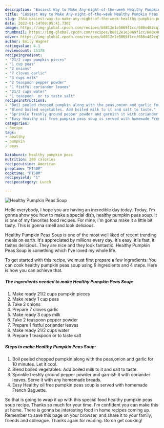 ```yaml
---
description: "Easiest Way to Make Any-night-of-the-week Healthy Pumpkin Peas Soup"
title: "Easiest Way to Make Any-night-of-the-week Healthy Pumpkin Peas Soup"
slug: 2564-easiest-way-to-make-any-night-of-the-week-healthy-pumpkin-peas-soup
date: 2022-01-14T09:05:41.730Z
image: https://img-global.cpcdn.com/recipes/b8812e1e5069f1cc/680x482cq70/healthy-pumpkin-peas-soup-recipe-main-photo.jpg
thumbnail: https://img-global.cpcdn.com/recipes/b8812e1e5069f1cc/680x482cq70/healthy-pumpkin-peas-soup-recipe-main-photo.jpg
cover: https://img-global.cpcdn.com/recipes/b8812e1e5069f1cc/680x482cq70/healthy-pumpkin-peas-soup-recipe-main-photo.jpg
author: Emily Wagner
ratingvalue: 4.1
reviewcount: 15178
recipeingredient:
- "21/2 cups pumpkin pieces"
- "1 cup peas"
- "2 onions"
- "7 cloves garlic"
- "3 cups milk"
- "2 teaspoon pepper powder"
- "1 fistful coriander leaves"
- "21/2 cups water"
- "1 teaspoon  or to taste salt"
recipeinstructions:
- "Boil peeled chopped pumpkin along with the peas,onion and garlic for 10 minutes. Let it cool."
- "Blend boiled vegetables. Add boiled milk to it and salt to taste."
- "Sprinkle freshly ground pepper powder and garnish it with coriander leaves. Serve it with any homemade breads."
- "Easy Healthy oil free pumpkin peas soup is served with homemade French Baguette."
categories:
- Recipe
tags:
- healthy
- pumpkin
- peas

katakunci: healthy pumpkin peas 
nutrition: 200 calories
recipecuisine: American
preptime: "PT40M"
cooktime: "PT58M"
recipeyield: "1"
recipecategory: Lunch

---
```



![Healthy Pumpkin Peas Soup](https://img-global.cpcdn.com/recipes/b8812e1e5069f1cc/680x482cq70/healthy-pumpkin-peas-soup-recipe-main-photo.jpg)

Hello everybody, I hope you are having an incredible day today. Today, I'm gonna show you how to make a special dish, healthy pumpkin peas soup. It is one of my favorites food recipes. For mine, I'm gonna make it a little bit tasty. This is gonna smell and look delicious.

Healthy Pumpkin Peas Soup is one of the most well liked of recent trending meals on earth. It's appreciated by millions every day. It's easy, it is fast, it tastes delicious. They are nice and they look fantastic. Healthy Pumpkin Peas Soup is something which I've loved my whole life.




To get started with this recipe, we must first prepare a few ingredients. You can cook healthy pumpkin peas soup using 9 ingredients and 4 steps. Here is how you can achieve that.

<!--inarticleads1-->

##### The ingredients needed to make Healthy Pumpkin Peas Soup:

1. Make ready 21/2 cups pumpkin pieces
1. Make ready 1 cup peas
1. Take 2 onions
1. Prepare 7 cloves garlic
1. Make ready 3 cups milk
1. Take 2 teaspoon pepper powder
1. Prepare 1 fistful coriander leaves
1. Make ready 21/2 cups water
1. Prepare 1 teaspoon  or to taste salt




<!--inarticleads2-->

##### Steps to make Healthy Pumpkin Peas Soup:

1. Boil peeled chopped pumpkin along with the peas,onion and garlic for 10 minutes. Let it cool.
1. Blend boiled vegetables. Add boiled milk to it and salt to taste.
1. Sprinkle freshly ground pepper powder and garnish it with coriander leaves. Serve it with any homemade breads.
1. Easy Healthy oil free pumpkin peas soup is served with homemade French Baguette.




So that is going to wrap it up with this special food healthy pumpkin peas soup recipe. Thanks so much for your time. I'm confident you can make this at home. There is gonna be interesting food in home recipes coming up. Remember to save this page on your browser, and share it to your family, friends and colleague. Thanks again for reading. Go on get cooking!
